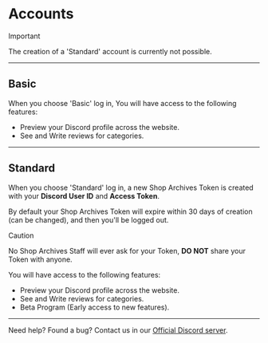 # Accounts

> [!IMPORTANT]
> The creation of a 'Standard' account is currently not possible.

---

## Basic

When you choose 'Basic' log in, You will have access to the following features:

- Preview your Discord profile across the website.
- See and Write reviews for categories.

---

## Standard

When you choose 'Standard' log in, a new Shop Archives Token is created with your **Discord User ID** and **Access Token**.

By default your Shop Archives Token will expire within 30 days of creation (can be changed), and then you'll be logged out.

> [!CAUTION]
> No Shop Archives Staff will ever ask for your Token, **DO NOT** share your Token with anyone.

You will have access to the following features:

- Preview your Discord profile across the website.
- See and Write reviews for categories.
- Beta Program (Early access to new features).

---

Need help? Found a bug? Contact us in our [Official Discord server](https://discord.gg/Mcwh7hGcWb).
